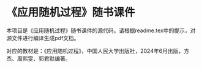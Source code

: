 # 《应用随机过程》随书课件

本项目是《应用随机过程》随书课件的源代码。请根据readme.tex中的提示，对源文件进行编译生成pdf文档。

对应的教材是：《应用随机过程》，中国人民大学出版社，2024年6月出版，方杰、周熙雯、郭君默编著。
